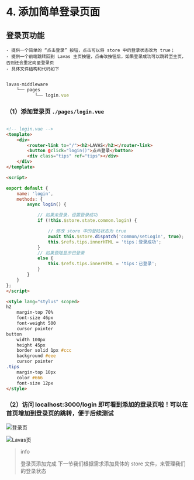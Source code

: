 # 4. 添加简单登录页面

## 登录页功能

    - 提供一个简单的 “点击登录” 按钮，点击可以将 store 中的登录状态改为 true；
    - 提供一个前端跳转回到 Lavas 主页按钮，点击改按钮后，如果登录成功可以跳转至主页，否则还会重定向至登录页
    - 具体文件结构和代码如下

``` js

lavas-middleware
    └── pages
           └── login.vue

```


### （1）添加登录页 `./pages/login.vue`

``` html

<!-- login.vue -->
<template>
    <div>
        <router-link to="/"><h2>LAVAS</h2></router-link>
        <button @click="login()">点击登录</button>
        <div class="tips" ref="tips"></div>
    </div>
</template>

<script>

export default {
    name: 'login',
    methods: {
        async login() {

            // 如果未登录，设置登录成功
            if (!this.$store.state.common.login) {

                // 修改 store 中的登陆状态为 true
                await this.$store.dispatch('common/setLogin', true);
                this.$refs.tips.innerHTML = 'tips：登录成功';
            }
            // 如果登陆显示已登录
            else {
                this.$refs.tips.innerHTML = 'tips：已登录';
            }
        }
    }
};
</script>

<style lang="stylus" scoped>
h2
    margin-top 70%
    font-size 46px
    font-weight 500
    cursor pointer
button
    width 100px
    height 45px
    border solid 1px #ccc
    background #eee
    cursor pointer
.tips
    margin-top 10px
    color #666
    font-size 12px
</style>

```

### （2）访问 localhost:3000/login 即可看到添加的登录页啦！可以在首页增加到登录页的跳转，便于后续测试

![登录页](http://boscdn.bpc.baidu.com/assets/lavas/codelab/login-page.png)

![Lavas页](http://boscdn.bpc.baidu.com/assets/lavas/codelab/home-page.png)


> info
>
> 登录页添加完成
> 下一节我们根据需求添加具体的 store 文件，来管理我们的登录状态


